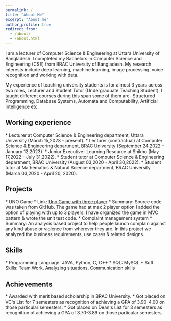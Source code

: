 ```yaml
---
permalink: /
title: "About Me"
excerpt: "About me"
author_profile: true
redirect_from: 
  - /about/
  - /about.html
---
```



I am a lecturer of Computer Science & Engineering at Uttara University of Bangladesh. I completed my Bachelors in Computer Science and Engineering (CSE) from BRAC 
University of Bangladesh. My research interests include deep learning, machine learning, image processing, voice recognition and working with data. 

My experience of teaching university students is for almost 3 years across two roles, Lecturer and Student Tutor (Undergraduate Teaching Student). I taught different 
courses during this span some of them are- Structured Programming, Database Systems, Automata and Computability, Artificial Intelligence etc.  


<h2>Working experience</h2>
* Lecturer at Computer Science & Engineering department, Uttara University (March 15,2023 – present).
* Lecturer (contractual) at Computer Science & Engineering department, BRAC University (September 24,2022 – January 12,2023).
* Junior Executive- Learning Resource at Shikho (May 17,2022 - July 31,2022).
* Student tutor at Computer Science & Engineering department, BRAC University (August 03,2020 - April 30,2022).
* Student tutor at Mathematics & Natural Science department, BRAC University (March 03,2020 - April 20, 2020).

<h2>Projects</h2>
* UNO Game
  * Link: <a href="https://github.com/hussainmdakif/18101073_CSE470_Project">Uno Game with three player</a> 
  * Summary: Source code was taken from GitHub. The game had at max 2 player option I added the option of playing with up to 3 players. I have organized the game in MVC 
pattern & wrote the unit test code.
* Complaint management system
  * Summary: An analysis based project to help people launch complain against any kind abuse or violence from wherever they are. In this project we analyzed the business 
requirements, use cases & related designs.

<h2>Skills</h2>
* Programming Language: JAVA, Python, C, C++
* SQL: MySQL
* Soft Skills: Team Work, Analyzing situations, Communication skills

<h2>Achievements</h2>
* Awarded with merit based scholarship in BRAC University.
* Got placed on VC's List for 7 semesters as recognition of achieving a GPA of 3.90-4.00 on those particular semesters.
* Got placed on Dean's List for 3 semesters as recognition of achieving a GPA of 3.70-3.89 on those particular semesters.